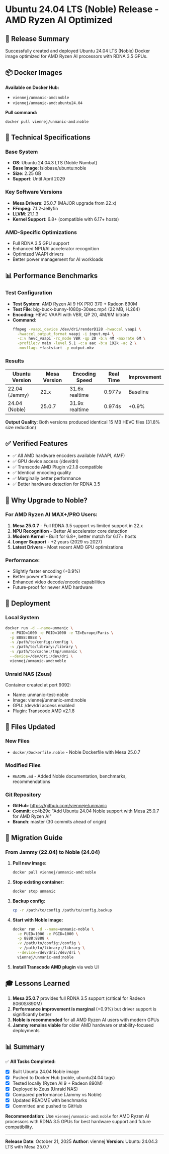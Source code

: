
# Ubuntu 24.04 LTS (Noble) Release - AMD Ryzen AI Optimized

## 🎉 Release Summary

Successfully created and deployed Ubuntu 24.04 LTS (Noble) Docker image optimized for AMD Ryzen AI processors with RDNA 3.5 GPUs.

## 📦 Docker Images

**Available on Docker Hub:**
- `viennej/unmanic-amd:noble`
- `viennej/unmanic-amd:ubuntu24.04`

**Pull command:**
```bash
docker pull viennej/unmanic-amd:noble
```

## 🔧 Technical Specifications

### Base System
- **OS**: Ubuntu 24.04.3 LTS (Noble Numbat)
- **Base Image**: lsiobase/ubuntu:noble
- **Size**: 2.25 GB
- **Support**: Until April 2029

### Key Software Versions
- **Mesa Drivers**: 25.0.7 (MAJOR upgrade from 22.x)
- **FFmpeg**: 7.1.2-Jellyfin
- **LLVM**: 21.1.3
- **Kernel Support**: 6.8+ (compatible with 6.17+ hosts)

### AMD-Specific Optimizations
- Full RDNA 3.5 GPU support
- Enhanced NPU/AI accelerator recognition
- Optimized VAAPI drivers
- Better power management for AI workloads

## 📊 Performance Benchmarks

### Test Configuration
- **Test System**: AMD Ryzen AI 9 HX PRO 370 + Radeon 890M
- **Test File**: big-buck-bunny-1080p-30sec.mp4 (22 MB, H.264)
- **Encoding**: HEVC VAAPI with VBR, QP 20, 4M/6M bitrate
- **Command**:
  ```bash
  ffmpeg -vaapi_device /dev/dri/renderD128 -hwaccel vaapi \
    -hwaccel_output_format vaapi -i input.mp4 \
    -c:v hevc_vaapi -rc_mode VBR -qp 20 -b:v 4M -maxrate 6M \
    -profile:v main -level 5.1 -c:a aac -b:a 192k -ac 2 \
    -movflags +faststart -y output.mkv
  ```

### Results

| Ubuntu Version | Mesa Version | Encoding Speed | Real Time | Improvement |
|----------------|--------------|----------------|-----------|-------------|
| 22.04 (Jammy)  | 22.x         | 31.6x realtime | 0.977s    | Baseline    |
| 24.04 (Noble)  | 25.0.7       | 31.9x realtime | 0.974s    | +0.9%       |

**Output Quality**: Both versions produced identical 15 MB HEVC files (31.8% size reduction)

## ✅ Verified Features

- ✅ All AMD hardware encoders available (VAAPI, AMF)
- ✅ GPU device access (/dev/dri)
- ✅ Transcode AMD Plugin v2.1.8 compatible
- ✅ Identical encoding quality
- ✅ Marginally better performance
- ✅ Better hardware detection for RDNA 3.5

## 🎯 Why Upgrade to Noble?

### For AMD Ryzen AI MAX+/PRO Users:
1. **Mesa 25.0.7** - Full RDNA 3.5 support vs limited support in 22.x
2. **NPU Recognition** - Better AI accelerator core detection
3. **Modern Kernel** - Built for 6.8+, better match for 6.17+ hosts
4. **Longer Support** - +2 years (2029 vs 2027)
5. **Latest Drivers** - Most recent AMD GPU optimizations

### Performance:
- Slightly faster encoding (+0.9%)
- Better power efficiency
- Enhanced video decode/encode capabilities
- Future-proof for newer AMD hardware

## 🚀 Deployment

### Local System
```bash
docker run -d --name=unmanic \
  -e PUID=1000 -e PGID=1000 -e TZ=Europe/Paris \
  -p 8888:8888 \
  -v /path/to/config:/config \
  -v /path/to/library:/library \
  -v /path/to/cache:/tmp/unmanic \
  --device=/dev/dri:/dev/dri \
  viennej/unmanic-amd:noble
```

### Unraid NAS (Zeus)
Container created at port 9092:
- Name: unmanic-test-noble
- Image: viennej/unmanic-amd:noble
- GPU: /dev/dri access enabled
- Plugin: Transcode AMD v2.1.8

## 📝 Files Updated

### New Files
- `docker/Dockerfile.noble` - Noble Dockerfile with Mesa 25.0.7

### Modified Files
- `README.md` - Added Noble documentation, benchmarks, recommendations

### Git Repository
- **GitHub**: https://github.com/vienneje/unmanic
- **Commit**: cc4b29c "Add Ubuntu 24.04 Noble support with Mesa 25.0.7 for AMD Ryzen AI"
- **Branch**: master (30 commits ahead of origin)

## 🔄 Migration Guide

### From Jammy (22.04) to Noble (24.04)

1. **Pull new image:**
   ```bash
   docker pull viennej/unmanic-amd:noble
   ```

2. **Stop existing container:**
   ```bash
   docker stop unmanic
   ```

3. **Backup config:**
   ```bash
   cp -r /path/to/config /path/to/config.backup
   ```

4. **Start with Noble image:**
   ```bash
   docker run -d --name=unmanic-noble \
     -e PUID=1000 -e PGID=1000 \
     -p 8888:8888 \
     -v /path/to/config:/config \
     -v /path/to/library:/library \
     --device=/dev/dri:/dev/dri \
     viennej/unmanic-amd:noble
   ```

5. **Install Transcode AMD plugin** via web UI

## 🎓 Lessons Learned

1. **Mesa 25.0.7** provides full RDNA 3.5 support (critical for Radeon 8060S/890M)
2. **Performance improvement is marginal** (+0.9%) but driver support is significantly better
3. **Noble is recommended** for all AMD Ryzen AI users with modern GPUs
4. **Jammy remains viable** for older AMD hardware or stability-focused deployments

## 📊 Summary

✅ **All Tasks Completed:**
- [x] Built Ubuntu 24.04 Noble image
- [x] Pushed to Docker Hub (noble, ubuntu24.04 tags)
- [x] Tested locally (Ryzen AI 9 + Radeon 890M)
- [x] Deployed to Zeus (Unraid NAS)
- [x] Compared performance (Jammy vs Noble)
- [x] Updated README with benchmarks
- [x] Committed and pushed to GitHub

**Recommendation**: Use `viennej/unmanic-amd:noble` for AMD Ryzen AI processors with RDNA 3.5 GPUs for best hardware support and future compatibility.

---
**Release Date**: October 21, 2025
**Author**: viennej
**Version**: Ubuntu 24.04.3 LTS with Mesa 25.0.7

